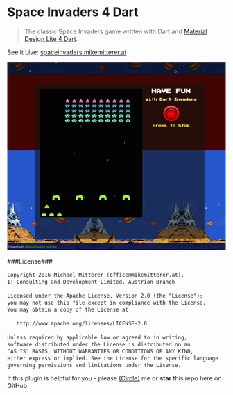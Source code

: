 # Space Invaders 4 Dart
> The classic Space Invaders game written with Dart and [Material Design Lite 4 Dart](http://www.material-design-lite.pub).  

See it Live: [spaceinvaders.mikemitterer.at](http://spaceinvaders.mikemitterer.at)

![Screenshot-SpaceInvaders](https://github.com/MikeMitterer/dart-space-invaders/blob/master/images/spaceinvaders.png?raw=true)

###License###

    Copyright 2016 Michael Mitterer (office@mikemitterer.at),
    IT-Consulting and Development Limited, Austrian Branch

    Licensed under the Apache License, Version 2.0 (the "License");
    you may not use this file except in compliance with the License.
    You may obtain a copy of the License at

       http://www.apache.org/licenses/LICENSE-2.0

    Unless required by applicable law or agreed to in writing,
    software distributed under the License is distributed on an
    "AS IS" BASIS, WITHOUT WARRANTIES OR CONDITIONS OF ANY KIND,
    either express or implied. See the License for the specific language
    governing permissions and limitations under the License.


If this plugin is helpful for you - please [(Circle)](http://gplus.mikemitterer.at/) me
or **star** this repo here on GitHub


[tracker]: https://github.com/MikeMitterer/dart-space-invaders/issues

